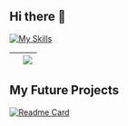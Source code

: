 ## Hi there 👋

[![My Skills](https://skillicons.dev/icons?i=html,css,bootstrap,vue,git,gitlab,python,bash,firebase,php,ruby,dart&theme=light)](https://skillicons.dev)

| <a href="https://github.com/anuraghazra/github-readme-stats"><img align="center" src="https://github-readme-stats.vercel.app/api?username=gochiAI&show_icons=true&include_all_commits=true&hide_border=true" alt="" /></a> | <a href="https://github.com/anuraghazra/github-readme-stats"><img align="center" src="https://github-readme-stats.vercel.app/api/top-langs/?username=gochiAI&layout=compact&hide_border=true" /></a> |
| ------------- | ------------- |


## My Future Projects
[![Readme Card](https://github-readme-stats.vercel.app/api/pin/?username=gochiAI&repo=usagi_AR)](https://github.com/gochiAI/usagi_AR)
